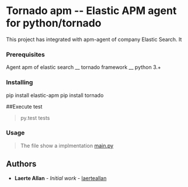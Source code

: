 # Tornado apm -- Elastic APM agent for python/tornado  

This project has integrated with apm-agent of company Elastic Search. It 


### Prerequisites

Agent apm of elastic search __
tornado framework __
python 3.+

### Installing
pip install  elastic-apm
pip install tornado

##Execute test

> py.test tests

### Usage

>The file show a implmentation
[main.py](main.py)

## Authors

* **Laerte Allan** - *Initial work* - [laerteallan](https://github.com/laerteallan)
